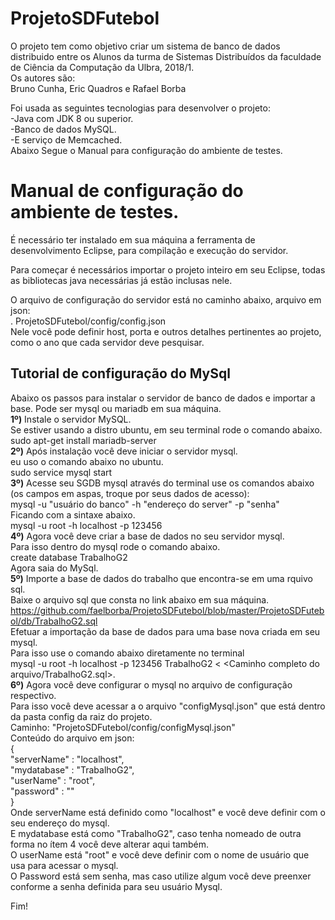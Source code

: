 # ProjetoSDFutebol

O projeto tem como objetivo criar um sistema de banco de dados distribuido entre os Alunos da turma de Sistemas Distribuídos da faculdade de Ciência da Computação da Ulbra, 2018/1.<br>
Os autores são:<br>
Bruno Cunha, Eric Quadros e Rafael Borba<br>

Foi usada as seguintes tecnologias para desenvolver o projeto:<br>
-Java com JDK 8 ou superior.<br>
-Banco de dados MySQL.<br>
-E serviço de Memcached.<br>
Abaixo Segue o Manual para configuração do ambiente de testes.<br>

<h1>Manual de configuração do ambiente de testes.</h1>
É necessário ter instalado em sua máquina a ferramenta de desenvolvimento Eclipse, para compilação e execução do servidor.<br>

Para começar é necessários importar o projeto inteiro em seu Eclipse, todas as bibliotecas java necessárias já estão inclusas nele.<br>

O arquivo de configuração do servidor está no caminho abaixo, arquivo em json:<br>
. ProjetoSDFutebol/config/config.json<br>
Nele você pode definir host, porta e outros detalhes pertinentes ao projeto, como o ano que cada servidor deve pesquisar.<br>

<h2> Tutorial de configuração do MySql</h2>

Abaixo os passos para instalar o servidor de banco de dados e importar a base. Pode ser mysql ou mariadb em sua máquina.<br>
<b>1º)</b> Instale o servidor MySQL.<br>
Se estiver usando a distro ubuntu, em seu terminal rode o comando abaixo. <br>
sudo apt-get install mariadb-server<br>
<b>2º)</b> Após instalação você deve iniciar o servidor mysql.<br>
eu uso o comando abaixo no ubuntu.<br>
sudo service mysql start <br>
<b>3º)</b> Acesse seu SGDB mysql através do terminal use os comandos abaixo (os campos em aspas, troque por seus dados de acesso):<br>
mysql -u "usuário do banco" -h "endereço do server" -p "senha"<br>
Ficando com a sintaxe abaixo.<br>
mysql -u root -h localhost -p 123456<br>
<b>4º)</b> Agora você deve criar a base de dados no seu servidor mysql.<br>
Para isso dentro do mysql rode o comando abaixo.<br>
create database TrabalhoG2<br>
Agora saia do MySql.<br>
<b>5º)</b> Importe a base de dados do trabalho que encontra-se em uma rquivo sql.<br>
Baixe o arquivo sql que consta no link abaixo em sua máquina.<br>
https://github.com/faelborba/ProjetoSDFutebol/blob/master/ProjetoSDFutebol/db/TrabalhoG2.sql<br>
Efetuar a importação da base de dados para uma base nova criada em seu mysql.<br>
Para isso use o comando abaixo diretamente no terminal<br>
mysql -u root -h localhost -p 123456 TrabalhoG2 < <Caminho completo do arquivo/TrabalhoG2.sql>.<br>
<b>6º)</b> Agora você deve configurar o mysql no arquivo de configuração respectivo.<br>
Para isso você deve acessar a o arquivo "configMysql.json" que está dentro da pasta config da raiz do projeto.<br>
Caminho: "ProjetoSDFutebol/config/configMysql.json"<br>
Conteúdo do arquivo em json:<br>
{<br>
    "serverName" : "localhost",<br>
    "mydatabase" : "TrabalhoG2",<br>
    "userName" : "root",<br>
    "password" : ""<br>
}<br>
Onde serverName está definido como "localhost" e você deve definir com o seu endereço do mysql.<br>
E mydatabase está como "TrabalhoG2", caso tenha nomeado de outra forma no ítem 4 você deve alterar aqui também.<br>
O userName está "root" e você deve definir com o nome de usuário que usa para acessar o mysql.<br>
O Password está sem senha, mas caso utilize algum você deve preenxer conforme a senha definida para seu usuário Mysql.<br>

Fim!